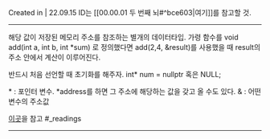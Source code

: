 Created in | 22.09.15
ID는 [[00.00.01 두 번째 뇌#^bce603|여기]]를 참고할 것.

---

해당 값이 저장된 메모리 주소를 참조하는 별개의 데이터타입.
가령 함수를
void add(int a, int b, int \*sum)
로 정의했다면 add(2,4, &result)를 사용했을 때 result의 주소 안에서 계산이 이루어진다.

반드시 처음 선언할 때 초기화를 해주자.
int* num = nullptr 혹은 NULL;

\* : 포인터 변수. \*address를 하면 그 주소에 해당하는 값을 갖고 올 수도 있다.
& : 어떤 변수의 주소값

[이곳](https://jhnyang.tistory.com/100)을 참고
#_readings

---
